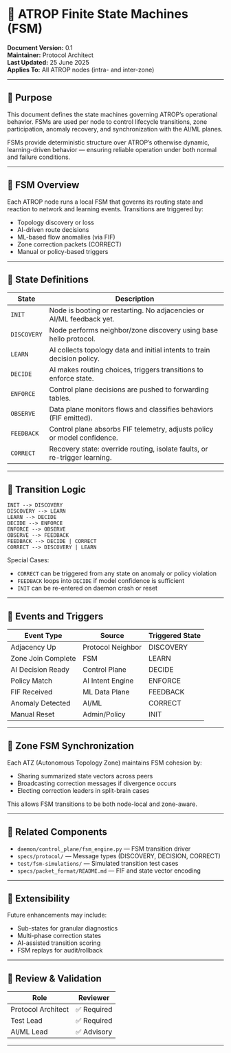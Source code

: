 # 🧠 ATROP Finite State Machines (FSM)

**Document Version:** 0.1  
**Maintainer:** Protocol Architect  
**Last Updated:** 25 June 2025  
**Applies To:** All ATROP nodes (intra- and inter-zone)

---

## 🎯 Purpose

This document defines the state machines governing ATROP’s operational behavior. FSMs are used per node to control lifecycle transitions, zone participation, anomaly recovery, and synchronization with the AI/ML planes.

FSMs provide deterministic structure over ATROP’s otherwise dynamic, learning-driven behavior — ensuring reliable operation under both normal and failure conditions.

---

## 🔄 FSM Overview

Each ATROP node runs a local FSM that governs its routing state and reaction to network and learning events. Transitions are triggered by:

- Topology discovery or loss  
- AI-driven route decisions  
- ML-based flow anomalies (via FIF)  
- Zone correction packets (CORRECT)  
- Manual or policy-based triggers  

---

## 🧭 State Definitions

| State       | Description                                                                 |
|-------------|-----------------------------------------------------------------------------|
| `INIT`      | Node is booting or restarting. No adjacencies or AI/ML feedback yet.       |
| `DISCOVERY` | Node performs neighbor/zone discovery using base hello protocol.           |
| `LEARN`     | AI collects topology data and initial intents to train decision policy.    |
| `DECIDE`    | AI makes routing choices, triggers transitions to enforce state.           |
| `ENFORCE`   | Control plane decisions are pushed to forwarding tables.                   |
| `OBSERVE`   | Data plane monitors flows and classifies behaviors (FIF emitted).          |
| `FEEDBACK`  | Control plane absorbs FIF telemetry, adjusts policy or model confidence.   |
| `CORRECT`   | Recovery state: override routing, isolate faults, or re-trigger learning.  |

---

## 🔁 Transition Logic

```text
INIT --> DISCOVERY
DISCOVERY --> LEARN
LEARN --> DECIDE
DECIDE --> ENFORCE
ENFORCE --> OBSERVE
OBSERVE --> FEEDBACK
FEEDBACK --> DECIDE | CORRECT
CORRECT --> DISCOVERY | LEARN
```

Special Cases:  
- `CORRECT` can be triggered from any state on anomaly or policy violation  
- `FEEDBACK` loops into `DECIDE` if model confidence is sufficient  
- `INIT` can be re-entered on daemon crash or reset  

---

## 🧪 Events and Triggers

| Event Type         | Source             | Triggered State |
|--------------------|--------------------|-----------------|
| Adjacency Up       | Protocol Neighbor  | DISCOVERY       |
| Zone Join Complete | FSM                | LEARN           |
| AI Decision Ready  | Control Plane      | DECIDE          |
| Policy Match       | AI Intent Engine   | ENFORCE         |
| FIF Received       | ML Data Plane      | FEEDBACK        |
| Anomaly Detected   | AI/ML              | CORRECT         |
| Manual Reset       | Admin/Policy       | INIT            |

---

## 🔐 Zone FSM Synchronization

Each ATZ (Autonomous Topology Zone) maintains FSM cohesion by:

- Sharing summarized state vectors across peers  
- Broadcasting correction messages if divergence occurs  
- Electing correction leaders in split-brain cases  

This allows FSM transitions to be both node-local and zone-aware.

---

## 🧩 Related Components

- `daemon/control_plane/fsm_engine.py` — FSM transition driver  
- `specs/protocol/` — Message types (DISCOVERY, DECISION, CORRECT)  
- `test/fsm-simulations/` — Simulated transition test cases  
- `specs/packet_format/README.md` — FIF and state vector encoding  

---

## 🧬 Extensibility

Future enhancements may include:

- Sub-states for granular diagnostics  
- Multi-phase correction states  
- AI-assisted transition scoring  
- FSM replays for audit/rollback  

---

## 👥 Review & Validation

| Role             | Reviewer        |
|------------------|-----------------|
| Protocol Architect | ✅ Required   |
| Test Lead        | ✅ Required     |
| AI/ML Lead       | ✅ Advisory     |

---
